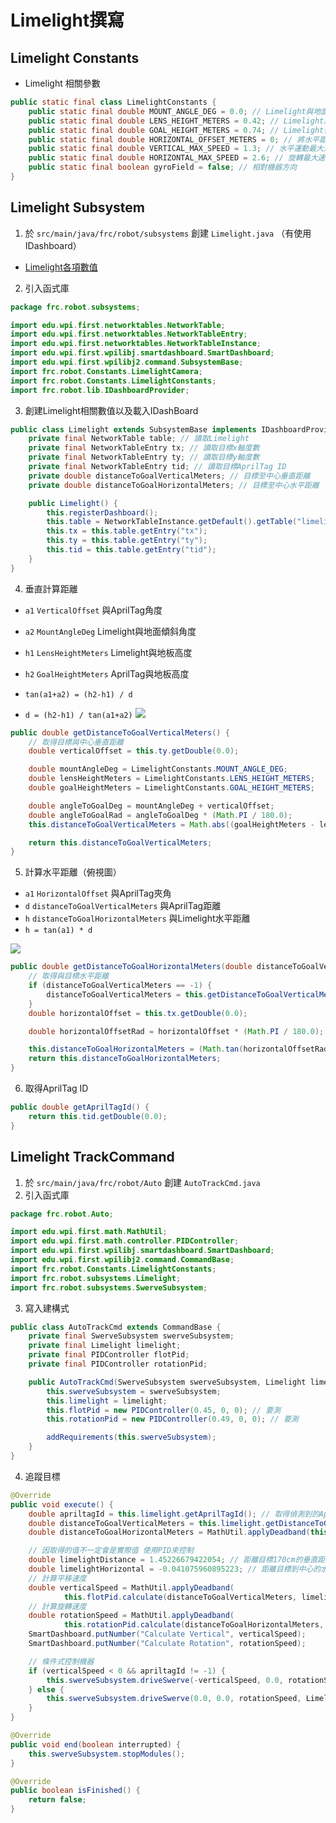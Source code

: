 <!-- title: FRC8725 軟體培訓教學 - Limelight撰寫 -->
<!-- description: 使用Limelight偵測與目標距離 -->
<!-- category: programming -->
<!-- tags: FRC8725 -->
<!-- published time: 2024/03/18 -->

# Limelight撰寫
## Limelight Constants
* Limelight 相關參數
```java
public static final class LimelightConstants {
	public static final double MOUNT_ANGLE_DEG = 0.0; // Limelight與地面傾斜角度
	public static final double LENS_HEIGHT_METERS = 0.42; // Limelight與地面高度
	public static final double GOAL_HEIGHT_METERS = 0.74; // Limelight偵測目標高度
	public static final double HORIZONTAL_OFFSET_METERS = 0; // 將水平距離歸0參數
	public static final double VERTICAL_MAX_SPEED = 1.3; // 水平運動最大速度
	public static final double HORIZONTAL_MAX_SPEED = 2.6; // 旋轉最大速度
	public static final boolean gyroField = false; // 相對機器方向
}
```

## Limelight Subsystem
1. 於 `src/main/java/frc/robot/subsystems` 創建 `Limelight.java` （有使用IDashboard）
* [Limelight各項數值](https://docs.limelightvision.io/docs/docs-limelight/apis/complete-networktables-api)
2. 引入函式庫
```java
package frc.robot.subsystems;

import edu.wpi.first.networktables.NetworkTable;
import edu.wpi.first.networktables.NetworkTableEntry;
import edu.wpi.first.networktables.NetworkTableInstance;
import edu.wpi.first.wpilibj.smartdashboard.SmartDashboard;
import edu.wpi.first.wpilibj2.command.SubsystemBase;
import frc.robot.Constants.LimelightCamera;
import frc.robot.Constants.LimelightConstants;
import frc.robot.lib.IDashboardProvider;
```
3. 創建Limelight相關數值以及載入IDashBoard
```java
public class Limelight extends SubsystemBase implements IDashboardProvider {
    private final NetworkTable table; // 讀取Limelight
    private final NetworkTableEntry tx; // 讀取目標x軸度數
    private final NetworkTableEntry ty; // 讀取目標y軸度數
    private final NetworkTableEntry tid; // 讀取目標AprilTag ID
    private double distanceToGoalVerticalMeters; // 目標至中心垂直距離
    private double distanceToGoalHorizontalMeters; // 目標至中心水平距離

    public Limelight() {
        this.registerDashboard();
        this.table = NetworkTableInstance.getDefault().getTable("limelight");
        this.tx = this.table.getEntry("tx");
        this.ty = this.table.getEntry("ty");
        this.tid = this.table.getEntry("tid");
    }
}
```

4. 垂直計算距離
* `a1` `VerticalOffset` 與AprilTag角度
* `a2` `MountAngleDeg` Limelight與地面傾斜角度
* `h1` `LensHeightMeters` Limelight與地板高度
* `h2` `GoalHeightMeters` AprilTag與地板高度

* `tan(a1+a2) = (h2-h1) / d`
* `d = (h2-h1) / tan(a1+a2)`
![](image/articleImage/software_edu/image10.wm.png)

```java
public double getDistanceToGoalVerticalMeters() {
    // 取得目標與中心垂直距離
    double verticalOffset = this.ty.getDouble(0.0);

    double mountAngleDeg = LimelightConstants.MOUNT_ANGLE_DEG;
    double lensHeightMeters = LimelightConstants.LENS_HEIGHT_METERS;
    double goalHeightMeters = LimelightConstants.GOAL_HEIGHT_METERS;

    double angleToGoalDeg = mountAngleDeg + verticalOffset;
    double angleToGoalRad = angleToGoalDeg * (Math.PI / 180.0);
    this.distanceToGoalVerticalMeters = Math.abs((goalHeightMeters - lensHeightMeters) / Math.tan(angleToGoalRad));

    return this.distanceToGoalVerticalMeters;
}
```
5. 計算水平距離（俯視圖）
* `a1` `HorizontalOffset` 與AprilTag夾角
* `d` `distanceToGoalVerticalMeters` 與AprilTag距離
* `h` `distanceToGoalHorizontalMeters` 與Limelight水平距離
* `h = tan(a1) * d`

![](image/articleImage/software_edu/image11.wm.png)

```java
public double getDistanceToGoalHorizontalMeters(double distanceToGoalVerticalMeters) {
    // 取得與目標水平距離
    if (distanceToGoalVerticalMeters == -1) {
        distanceToGoalVerticalMeters = this.getDistanceToGoalVerticalMeters();
    }
    double horizontalOffset = this.tx.getDouble(0.0);

    double horizontalOffsetRad = horizontalOffset * (Math.PI / 180.0);

    this.distanceToGoalHorizontalMeters = (Math.tan(horizontalOffsetRad) * distanceToGoalVerticalMeters) - LimelightConstants.HORIZONTAL_OFFSET_METERS;
    return this.distanceToGoalHorizontalMeters;
}
```

6. 取得AprilTag ID
```java
public double getAprilTagId() {
    return this.tid.getDouble(0.0);
}
```

## Limelight TrackCommand
1. 於 `src/main/java/frc/robot/Auto` 創建 `AutoTrackCmd.java`
2. 引入函式庫
```java
package frc.robot.Auto;

import edu.wpi.first.math.MathUtil;
import edu.wpi.first.math.controller.PIDController;
import edu.wpi.first.wpilibj.smartdashboard.SmartDashboard;
import edu.wpi.first.wpilibj2.command.CommandBase;
import frc.robot.Constants.LimelightConstants;
import frc.robot.subsystems.Limelight;
import frc.robot.subsystems.SwerveSubsystem;
```
3. 寫入建構式
```java
public class AutoTrackCmd extends CommandBase {
	private final SwerveSubsystem swerveSubsystem;
	private final Limelight limelight;
	private final PIDController flotPid;
	private final PIDController rotationPid;

	public AutoTrackCmd(SwerveSubsystem swerveSubsystem, Limelight limelight) {
		this.swerveSubsystem = swerveSubsystem;
		this.limelight = limelight;
		this.flotPid = new PIDController(0.45, 0, 0); // 要測
		this.rotationPid = new PIDController(0.49, 0, 0); // 要測

		addRequirements(this.swerveSubsystem);
	}
}
```
4. 追蹤目標
```java
@Override
public void execute() {
	double apriltagId = this.limelight.getAprilTagId(); // 取得偵測到的AprilTagID 如果沒偵測到輸出0
	double distanceToGoalVerticalMeters = this.limelight.getDistanceToGoalVerticalMeters(); // 取得偵測到目標與中心垂直距離
	double distanceToGoalHorizontalMeters = MathUtil.applyDeadband(this.limelight.getDistanceToGoalHorizontalMeters(distanceToGoalVerticalMeters), -1); // 取得偵測到目標與中心水平距離

    // 因取得的值不一定會是實際值 使用PID來控制
	double limelightDistance = 1.45226679422054; // 距離目標170cm的垂直距離 要測
	double limelightHorizontal = -0.041075960895223; // 距離目標到中心的水平距離 要測
    // 計算平移速度
	double verticalSpeed = MathUtil.applyDeadband(
			this.flotPid.calculate(distanceToGoalVerticalMeters, limelightDistance), -0.05) * LimelightConstants.VERTICAL_MAX_SPEED;
    // 計算旋轉速度
	double rotationSpeed = MathUtil.applyDeadband(
			this.rotationPid.calculate(distanceToGoalHorizontalMeters, limelightHorizontal), 0.25) * LimelightConstants.HORIZONTAL_MAX_SPEED;
	SmartDashboard.putNumber("Calculate Vertical", verticalSpeed);
    SmartDashboard.putNumber("Calculate Rotation", rotationSpeed);

    // 條件式控制機器
	if (verticalSpeed < 0 && apriltagId != -1) {
		this.swerveSubsystem.driveSwerve(-verticalSpeed, 0.0, rotationSpeed, LimelightConstants.gyroField);
	} else {
		this.swerveSubsystem.driveSwerve(0.0, 0.0, rotationSpeed, LimelightConstants.gyroField);
	}
}

@Override
public void end(boolean interrupted) {
	this.swerveSubsystem.stopModules();
}

@Override
public boolean isFinished() {
	return false;
}
```